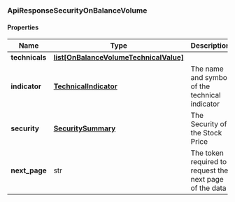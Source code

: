 

[//]: # (CLASS:ApiResponseSecurityOnBalanceVolume)

[//]: # (KIND:object)

### ApiResponseSecurityOnBalanceVolume

#### Properties

[//]: # (START_DEFINITION)

Name | Type | Description
------------ | ------------- | -------------
**technicals** | [**list[OnBalanceVolumeTechnicalValue]**](OnBalanceVolumeTechnicalValue.md) |  &nbsp;
**indicator** | [**TechnicalIndicator**](TechnicalIndicator.md) | The name and symbol of the technical indicator &nbsp;
**security** | [**SecuritySummary**](SecuritySummary.md) | The Security of the Stock Price &nbsp;
**next_page** | str | The token required to request the next page of the data &nbsp;

[//]: # (END_DEFINITION)


[//]: # (CONTAINED_CLASS:OnBalanceVolumeTechnicalValue)


[//]: # (CONTAINED_CLASS:TechnicalIndicator)


[//]: # (CONTAINED_CLASS:SecuritySummary)




